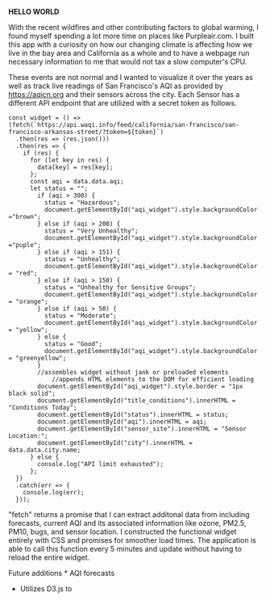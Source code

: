 **HELLO WORLD**

With the recent wildfires and other contributing factors to global warming, I found myself spending a lot more time on places like Purpleair.com. 
I built this app with a curiosity on how our changing climate is affecting how we live in the bay area and California as a whole and to have a webpage run necessary information to me that would not tax a slow computer's CPU.


These events are not normal and I wanted to visualize it over the years as well as track live readings of San Francisco's AQI as provided by https://aqicn.org and their sensors across the city. Each Sensor has a different API endpoint that are utilized with a secret token as follows.

```
const widget = () => (fetch(`https://api.waqi.info/feed/california/san-francisco/san-francisco-arkansas-street/?token=${token}`)
  .then(res => (res.json()))
  .then(res => {
    if (res) {
      for (let key in res) {
        data[key] = res[key];
      };
      const aqi = data.data.aqi;
      let status = "";
        if (aqi > 300) {
          status = "Hazardous";
          document.getElementById("aqi_widget").style.backgroundColor ="brown";
        } else if (aqi > 200) {
          status = "Very Unhealthy";
          document.getElementById("aqi_widget").style.backgroundColor ="puple";
        } else if (aqi > 151) {
          status = "Unhealthy";
          document.getElementById("aqi_widget").style.backgroundColor = "red";
        } else if (aqi > 150) {
          status = "Unhealthy for Sensitive Groups";
          document.getElementById("aqi_widget").style.backgroundColor = "orange";
        } else if (aqi > 50) {
          status = "Moderate";
          document.getElementById("aqi_widget").style.backgroundColor = "yellow";
        } else {
          status = "Good";
          document.getElementById("aqi_widget").style.backgroundColor = "greenyellow";
        }
        //assembles widget without jank or preloaded elements
            //appends HTML elements to the DOM for efficient loading
        document.getElementById("aqi_widget").style.border = "1px black solid";
        document.getElementById("title_conditions").innerHTML = "Conditions Today";
        document.getElementById("status").innerHTML = status;
        document.getElementById("aqi").innerHTML = aqi;
        document.getElementById("sensor_site").innerHTML = "Sensor Location:";
        document.getElementById("city").innerHTML = data.data.city.name;
      } else {
        console.log("API limit exhausted");
      };
  })
  .catch(err => {
    console.log(err);
  }));
```

"fetch" returns a promise that I can extract additonal data from including forecasts, current AQI and its associated information like ozone, PM2.5, PM10, bugs, and sensor location. I constructed the functional widget entirely with CSS and promises for smoother load times. The application is able to call this function every 5 minutes and update without having to reload the entire widget.

Future additions
    * AQI forecasts

* Utilizes D3.js to 